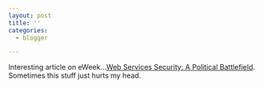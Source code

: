 ```yaml
---
layout: post
title: ''
categories:
  - blogger

---
```


Interesting article on eWeek...<a href="http://www.eweek.com/article/0,3658,s=709&amp;a=27394,00.asp">Web Services Security: A Political Battlefield</a>.  Sometimes this stuff just hurts my head.

